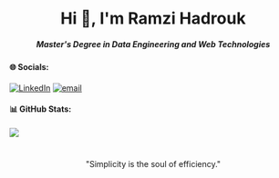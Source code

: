 <h1 align="center">Hi 👋, I'm Ramzi Hadrouk</h1>
<h5 align="center">Master's Degree in Data Engineering and Web Technologies</h5>


#### 🌐 Socials:
[![LinkedIn](https://img.shields.io/badge/LinkedIn-%230077B5.svg?logo=linkedin&logoColor=white)](https://linkedin.com/in/ramzi-hadrouk-a85973277) [![email](https://img.shields.io/badge/Email-D14836?logo=gmail&logoColor=white)](mailto:hadrouk_ramzi_@hotmail.com) 
#### 📊 GitHub Stats:
![](https://github-readme-stats.vercel.app/api/top-langs/?username=Ramzi-Hadrouk&theme=default&hide_border=true&include_all_commits=true&count_private=false&layout=compact)

#

<div align="center"> "Simplicity is the soul of efficiency." </div>


